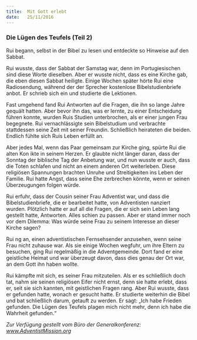 ```yaml
---
title:  Mit Gott erlebt
date:   25/11/2016
---
```


### Die Lügen des Teufels (Teil 2)

Rui begann, selbst in der Bibel zu lesen und entdeckte so Hinweise auf den Sabbat.

Rui wusste, dass der Sabbat der Samstag war, denn im Portugiesischen sind diese Worte dieselben. Aber er wusste nicht, dass es eine Kirche gab, die eben diesen Sabbat heiligte. Einige Wochen später hörte Rui eine Radiosendung, während der der Sprecher kostenlose Bibelstudienbriefe anbot. Er schrieb sich ein und studierte die Lektionen.

Fast umgehend fand Rui Antworten auf die Fragen, die ihn so lange Jahre gequält hatten. Aber bevor ihn das, was er lernte, zu einer Entscheidung führen konnte, wurden Ruis Studien unterbrochen, als er einer jungen Frau begegnete. Rui vernachlässigte sein Bibelstudium und verbrachte stattdessen seine Zeit mit seiner Freundin. Schließlich heirateten die beiden. Endlich fühlte sich Ruis Leben erfüllt an.

Aber jedes Mal, wenn das Paar gemeinsam zur Kirche ging, spürte Rui die alten Kon ikte in seinem Herzen. Er glaubte nicht länger daran, dass der Sonntag der biblische Tag der Anbetung war, und nun wusste er auch, dass die Toten schlafen und nicht an einem anderen Ort weiterleben. Diese religiösen Spannungen brachten Unruhe und Streitigkeiten ins Leben der Familie. Rui hatte Angst, dass seine Ehe zerbrechen könnte, wenn er seinen Überzeugungen folgen würde.

Rui erfuhr, dass der Cousin seiner Frau Adventist war, und dass die Bibelstudienbriefe, die er bearbeitet hatte, von Adventisten  nanziert wurden. Plötzlich hatte er auf all die Fragen, die er sich sein Leben lang gestellt hatte, Antworten. Alles schien zu passen. Aber er stand immer noch vor dem Dilemma: Was würde seine Frau zu seinem Interesse an dieser Kirche sagen?

Rui  ng an, einen adventistischen Fernsehsender anzusehen, wenn seine Frau nicht zuhause war. Als sie einige Wochen wegfuhr, um ihre Eltern zu besuchen, ging Rui regelmäßig in die Adventgemeinde. Dort fand er eine geistliche Heimat und war überzeugt davon, dass dies genau der Ort war, an dem Gott ihn haben wollte.

Rui kämpfte mit sich, es seiner Frau mitzuteilen. Als er es schließlich doch tat, nahm sie seinen religiösen Eifer nicht ernst, denn sie hatte erlebt, dass er, seit sie sich kannten, mit geistlichen Fragen rang. Aber Rui wusste, dass er gefunden hatte, wonach er gesucht hatte. Er studierte weiterhin die Bibel und bat schließlich darum, getauft zu werden. Er sagt: „Ich habe Frieden gefunden. Die Lügen des Teufels plagen mich nicht mehr, denn ich habe die Wahrheit gefunden.“

_Zur Verfügung gestellt vom Büro der Generalkonferenz: www.AdventistMission.org_
